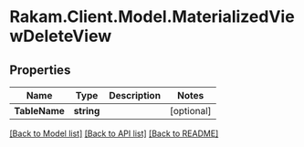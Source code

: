 # Rakam.Client.Model.MaterializedViewDeleteView
## Properties

Name | Type | Description | Notes
------------ | ------------- | ------------- | -------------
**TableName** | **string** |  | [optional] 

[[Back to Model list]](../README.md#documentation-for-models) [[Back to API list]](../README.md#documentation-for-api-endpoints) [[Back to README]](../README.md)

